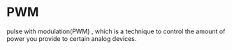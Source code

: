 # PWM
pulse with modulation(PWM) , which is a technique to control the amount of power you provide to certain analog devices.
